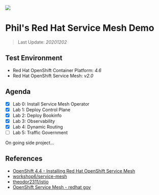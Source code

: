 ![](/images/redhat-slogan.jpg)

# Phil's Red Hat Service Mesh Demo

> Last Update: *20201202*

## Test Environment
- Red Hat OpenShift Container Platform: *4.6*
- Red Hat OpenShift Service Mesh: *v2.0*


## Agenda

- [x] Lab 0: Install Service Mesh Operator
- [x] Lab 1: Deploy Control Plane
- [x] Lab 2: Deploy Bookinfo
- [x] Lab 3: Observability
- [x] Lab 4: Dynamic Routing
- [ ] Lab 5: Traffic Government

On going side project...

## References
- [OpenShift 4.4 - Installing Red Hat OpenShift Service Mesh](https://docs.openshift.com/container-platform/4.4/service_mesh/service_mesh_install/installing-ossm.html)
- [workshop6/service-mesh](https://gitlab.com/workshop6/service-mesh)
- [theodor2311/istio](https://github.com/theodor2311/istio)
- [OpenShift Service Mesh - redhat gov](http://redhatgov.io/workshops/openshift_service_mesh/)
